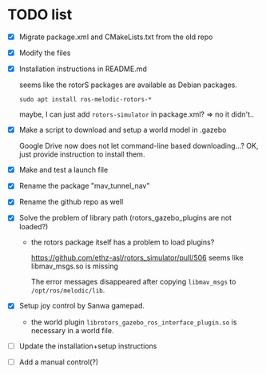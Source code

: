 # TODO list

- [x] Migrate package.xml and CMakeLists.txt from the old repo
- [x] Modify the files
- [x] Installation instructions in README.md

  seems like the rotorS packages are available as Debian packages.

  `sudo apt install ros-melodic-rotors-*`

  maybe, I can just add `rotors-simulator` in package.xml? => no it didn't..

- [x] Make a script to download and setup a world model in .gazebo

  Google Drive now does not let command-line based downloading...?
  OK, just provide instruction to install them.

- [x] Make and test a launch file
- [x] Rename the package "mav_tunnel_nav"
- [x] Rename the github repo as well
- [x] Solve the problem of library path (rotors_gazebo_plugins are not loaded?)

  - the rotors package itself has a problem to load plugins?

    https://github.com/ethz-asl/rotors_simulator/pull/506
    seems like libmav_msgs.so is missing

    The error messages disappeared after copying `libmav_msgs` to `/opt/ros/melodic/lib`.

- [x] Setup joy control by Sanwa gamepad.

  - the world plugin `librotors_gazebo_ros_interface_plugin.so` is necessary in a world file.

- [ ] Update the installation+setup instructions
- [ ] Add a manual control(?)
